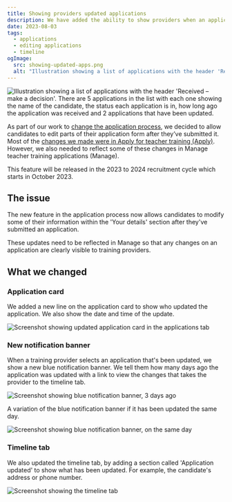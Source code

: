 ```yaml
---
title: Showing providers updated applications
description: We have added the ability to show providers when an application has been updated, and to see the changes in the timeline.
date: 2023-08-03
tags:
  - applications
  - editing applications
  - timeline
ogImage:
  src: showing-updated-apps.png
  alt: "Illustration showing a list of applications with the header 'Received – make a decision'. There are 5 applications in the list with each one showing the name of the candidate, the status each application is in, how long ago the application was received and 2 applications that have been updated."
---
```


![Illustration showing a list of applications with the header 'Received – make a decision'. There are 5 applications in the list with each one showing the name of the candidate, the status each application is in, how long ago the application was received and 2 applications that have been updated.](showing-updated-apps.png)

As part of our work to [change the application process](/apply-for-teacher-training/changing-application-process/), we decided to allow candidates to edit parts of their application form after they’ve submitted it. Most of the [changes we made were in Apply for teacher training (Apply)](/apply-for-teacher-training/allowing-candidates-to-edit-application/). However, we also needed to reflect some of these changes in Manage teacher training applications (Manage).

This feature will be released in the 2023 to 2024 recruitment cycle which starts in October 2023.

## The issue

The new feature in the application process now allows candidates to modify some of their information within the 'Your details' section after they've submitted an application.

These updates need to be reflected in Manage so that any changes on an application are clearly visible to training providers.

## What we changed

### Application card

We added a new line on the application card to show who updated the application. We also show the date and time of the update.

![Screenshot showing updated application card in the applications tab](updated-card.png)

### New notification banner

When a training provider selects an application that's been updated, we show a new blue notification banner. We tell them how many days ago the application was updated with a link to view the changes that takes the provider to the timeline tab.

![Screenshot showing blue notification banner, 3 days ago](notification-banner-3days.png)

A variation of the blue notification banner if it has been updated the same day.

![Screenshot showing blue notification banner, on the same day](banner-day-one.png)

### Timeline tab

We also updated the timeline tab, by adding a section called 'Application updated' to show what has been updated. For example, the candidate's address or phone number.

![Screenshot showing the timeline tab](timeline.png)
